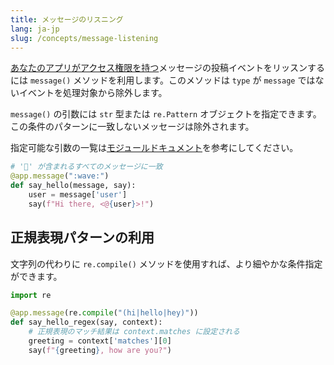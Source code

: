 ```yaml
---
title: メッセージのリスニング
lang: ja-jp
slug: /concepts/message-listening
---
```


[あなたのアプリがアクセス権限を持つ](/messaging/retrieving-messages)メッセージの投稿イベントをリッスンするには `message()` メソッドを利用します。このメソッドは `type` が `message` ではないイベントを処理対象から除外します。

`message()` の引数には `str` 型または `re.Pattern` オブジェクトを指定できます。この条件のパターンに一致しないメッセージは除外されます。

<span>指定可能な引数の一覧は<a href="https://docs.slack.dev/bolt-python/api-docs/slack_bolt/kwargs_injection/args.html">モジュールドキュメント</a>を参考にしてください。</span>
```python
# '👋' が含まれるすべてのメッセージに一致
@app.message(":wave:")
def say_hello(message, say):
    user = message['user']
    say(f"Hi there, <@{user}>!")
```

## 正規表現パターンの利用

文字列の代わりに `re.compile()` メソッドを使用すれば、より細やかな条件指定ができます。

```python
import re

@app.message(re.compile("(hi|hello|hey)"))
def say_hello_regex(say, context):
    # 正規表現のマッチ結果は context.matches に設定される
    greeting = context['matches'][0]
    say(f"{greeting}, how are you?")
```